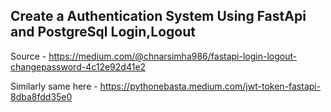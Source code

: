 ## Create a Authentication System Using FastApi and PostgreSql Login,Logout

Source - https://medium.com/@chnarsimha986/fastapi-login-logout-changepassword-4c12e92d41e2

Similarly same here - https://pythonebasta.medium.com/jwt-token-fastapi-8dba8fdd35e0